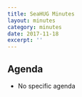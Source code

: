 ```yaml
---
title: SeaHUG Minutes
layout: minutes
category: minutes
date: 2017-11-18
excerpt: ''
---
```


## Agenda

* No specific agenda
